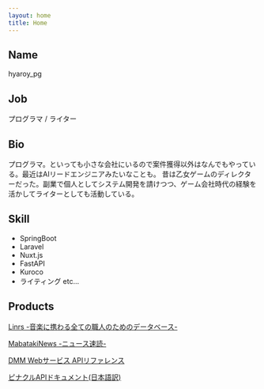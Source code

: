 ```yaml
---
layout: home
title: Home
---
```


## Name
hyaroy_pg

## Job
プログラマ / ライター

## Bio
プログラマ。といっても小さな会社にいるので案件獲得以外はなんでもやっている。最近はAIリードエンジニアみたいなことも。
昔は乙女ゲームのディレクターだった。副業で個人としてシステム開発を請けつつ、ゲーム会社時代の経験を活かしてライターとしても活動している。

## Skill
- SpringBoot
- Laravel
- Nuxt.js
- FastAPI
- Kuroco
- ライティング
etc...
  
## Products
[Linrs -音楽に携わる全ての職人のためのデータベース-](https://linrs.herokuapp.com/)

[MabatakiNews -ニュース速読-](http://mabataki-news-ce0544a64471.herokuapp.com/)

[DMM Webサービス APIリファレンス](https://github.com/mgmyst/dmm-web-service-api-reference)

[ピナクルAPIドキュメント(日本語訳)](https://github.com/mgmyst/pinnacleapi-documentation-ja)
